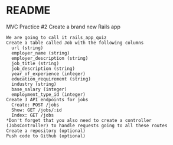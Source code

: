 # README

MVC Practice #2
Create a brand new Rails app

    We are going to call it rails_app_quiz
    Create a table called Job with the following columns
      url (string)
      employer_name (string)
      employer_description (string)
      job_title (string)
      job_description (string)
      year_of_experience (integer)
      education_requirement (string)
      industry (string)
      base_salary (integer)
      employment_type_id (integer)
    Create 3 API endpoints for jobs
      Create: POST /jobs
      Show: GET /jobs/:id
      Index: GET /jobs
    *Don't forget that you also need to create a controller (JobsController) to handle requests going to all these routes
    Create a repository (optional)
    Push code to Github (optional)
